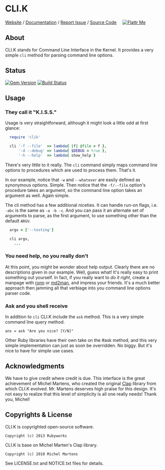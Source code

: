 # CLI.K

[Website](http://rubyworks.github.com/clik) /
[Documentation](http://rubydoc.info/gems/clik/frames) /
[Report Issue](http://github.com/rubyworks/clik/issues) /
[Source Code](http://github.com/rubyworks/clik) &nbsp; &nbsp;
[![Flattr Me](http://api.flattr.com/button/flattr-badge-large.png)](http://flattr.com/thing/324911/Rubyworks-Ruby-Development-Fund)


## About

CLI.K stands for Command Line Interface in the Kernel. It provides a very 
simple `cli` method for parsing command line options.


## Status

[![Gem Version](https://badge.fury.io/rb/clik.png)](http://badge.fury.io/rb/clik)
[![Build Status](https://travis-ci.org/rubyworks/clik.png)](https://travis-ci.org/rubyworks/clik)


## Usage

### They call it "K.I.S.S."

Usage is very straightforward, although it might look a little odd at first
glance:

```ruby
  require 'clik'

  cli '-f --file'  => lambda{ |f| @file = f },
      '-d --debug' => lambda{ $DEBUG = true },
      '-h --help'  => lambda{ show_help }
```

There's very little to it really. The `cli` command simply maps command
line options to procedures which are used to process them. That's it.

In our example, notice that `-w` and `--whatever` are easily defined as 
synonymous options. Simple. Then notice that the `-f/--file` option's
procedure takes an argument, so the command line option takes an argument 
as well. Again simple.

The cli method has a few additional niceties. It can handle run-on flags,
i.e. `-abc` is the same as `-a -b -c`. And you can pass it an alternate
set of arguments to parse, as the first argument, to use something other 
than the default `ARGV`.

```ruby
  argv = ['--testing']

  cli argv,
    ...
```

### You need help, no you really don't

At this point, you might be wonder about help output. Clearly there are
no descriptions given in our example. Well, guess what! It's really easy
to print something out yourself. In fact, if you really want to *do it right*,
create a manpage with [ronn](git://github.com/rtomayko/ronn.git) or
[md2man](https://github.com/sunaku/md2man), and impress your friends.
It's a much better approach then jamming all that verbiage into you command
line options parser code.

### Ask and you shell receive

In addition to `cli` CLI.K include the `ask` method. This is a very simple
command line query method.

    ans = ask "Are you nice? [Y/N]"

Other Ruby libraries have their own take on the #ask method, and this very
simple implementation can just as soon be overridden. No biggy. But it's nice
to have for simple use cases.


## Acknowledgments

We have to give credit where credit is due. This interface is the great 
achievement of Michel Martens, who created the original [Clap](https://github.com/soveran/clap)
library from which CLI.K evolved. Mr. Martens deserves high praise for this
design. It's not easy to realize that this level of simplicity is all one
really needs! Thank you, Michel!


## Copyrights & License

CLI.K is copyrighted open-source software.

    Copyright (c) 2013 Rubyworks

CLI.K is base on Michel Marten's Clap library.

    Copyright (c) 2010 Michel Martens

See LICENSE.txt and NOTICE.txt files for details.
